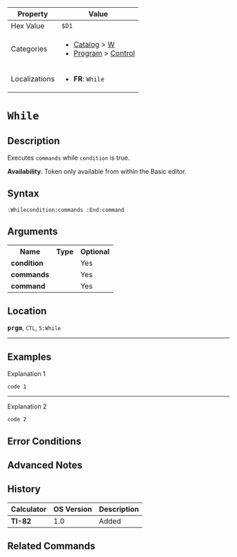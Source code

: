 | Property      | Value |
|---------------|-------|
| Hex Value     | `$D1`|
| Categories    | <ul><li>[Catalog](<../categories/Catalog.md>) > [W](<../categories/Catalog.md#W>)</li><li>[Program](<../categories/Program.md>) > [Control](<../categories/Program.md#Control>)</li></ul> |
| Localizations | <ul><li><b>FR</b>: `While `</li></ul> |

# `While `

## Description
Executes `commands` while `condition` is true.


<b>Availability</b>: Token only available from within the Basic editor.

## Syntax
`:Whilecondition:commands
 :End:command`

## Arguments
<table>
<tr><th>Name</th><th>Type</th><th>Optional</th></tr>

<tr><td><b>condition</b></td><td></td><td>Yes</td></tr>

<tr><td><b>commands</b></td><td></td><td>Yes</td></tr>

<tr><td><b>command</b></td><td></td><td>Yes</td></tr>

</table>

## Location
<tt><kbd><b>prgm</b></kbd></tt>, `CTL`, `5:While`
<hr>

## Examples

Explanation 1
```ti-basic
code 1
```
---
Explanation 2
```ti-basic
code 2
```

## Error Conditions


## Advanced Notes


## History
| Calculator | OS Version | Description |
|------------|------------|-------------|
| <b>TI-82</b> | 1.0 | Added |

## Related Commands

